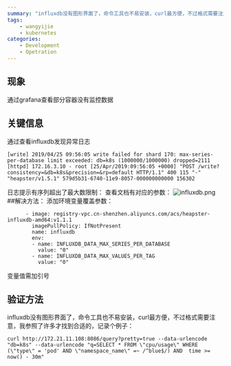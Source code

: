 ```yaml
---
summary: "influxdb没有图形界面了，命令工具也不易安装，curl最方便，不过格式需要注意，我参照了许多才找到合适的"
tags:
    - wangyijie
    - kubernetes
categories:
    - Development
    - Opetration
---
```

## 现象
通过grafana查看部分容器没有监控数据
## 关键信息
通过查看influxdb发现异常日志
```
[write] 2019/04/25 09:56:05 write failed for shard 170: max-series-per-database limit exceeded: db=k8s (1000000/1000000) dropped=2111
[httpd] 172.16.3.10 - root [25/Apr/2019:09:56:05 +0000] "POST /write?consistency=&db=k8s&precision=&rp=default HTTP/1.1" 400 115 "-" "heapster/v1.5.1" 579d5b31-6740-11e9-8057-000000000000 156302
```
日志提示有序列超出了最大数限制：
查看文档有对应的参数：
![influxdb.png](https://upload-images.jianshu.io/upload_images/6000429-19a2603408699daf.png?imageMogr2/auto-orient/strip%7CimageView2/2/w/1240)
##解决方法：
添加环境变量覆盖参数：
```
      - image: registry-vpc.cn-shenzhen.aliyuncs.com/acs/heapster-influxdb-amd64:v1.1.1
        imagePullPolicy: IfNotPresent
        name: influxdb
        env:
        - name: INFLUXDB_DATA_MAX_SERIES_PER_DATABASE
          value: "0"
        - name: INFLUXDB_DATA_MAX_VALUES_PER_TAG
          value: "0"
```
变量值需加引号
## 验证方法
influxdb没有图形界面了，命令工具也不易安装，curl最方便，不过格式需要注意，我参照了许多才找到合适的，记录个例子：
```
curl http://172.21.11.108:8086/query?pretty=true --data-urlencode "db=k8s" --data-urlencode "q=SELECT * FROM \"cpu/usage\" WHERE (\"type\" = 'pod' AND \"namespace_name\" =~ /^blue$/) AND  time >= now() - 30m"
```
